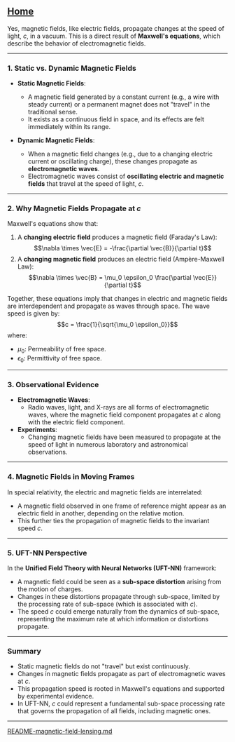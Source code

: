 [Home](https://t2m.io/VwvDcuw)
---

Yes, magnetic fields, like electric fields, propagate changes at the speed of light, $c$, in a vacuum. This is a direct result of **Maxwell's equations**, which describe the behavior of electromagnetic fields.

---

### **1. Static vs. Dynamic Magnetic Fields**
- **Static Magnetic Fields**:
  - A magnetic field generated by a constant current (e.g., a wire with steady current) or a permanent magnet does not "travel" in the traditional sense.
  - It exists as a continuous field in space, and its effects are felt immediately within its range.

- **Dynamic Magnetic Fields**:
  - When a magnetic field changes (e.g., due to a changing electric current or oscillating charge), these changes propagate as **electromagnetic waves**.
  - Electromagnetic waves consist of **oscillating electric and magnetic fields** that travel at the speed of light, $c$.

---

### **2. Why Magnetic Fields Propagate at $c$**
Maxwell's equations show that:
1. A **changing electric field** produces a magnetic field (Faraday's Law):
   $$\nabla \times \vec{E} = -\frac{\partial \vec{B}}{\partial t}$$
2. A **changing magnetic field** produces an electric field (Ampère-Maxwell Law):
   $$\nabla \times \vec{B} = \mu_0 \epsilon_0 \frac{\partial \vec{E}}{\partial t}$$

Together, these equations imply that changes in electric and magnetic fields are interdependent and propagate as waves through space. The wave speed is given by:
$$c = \frac{1}{\sqrt{\mu_0 \epsilon_0}}$$
where:
- $\mu_0$: Permeability of free space.
- $\epsilon_0$: Permittivity of free space.

---

### **3. Observational Evidence**
- **Electromagnetic Waves**:
  - Radio waves, light, and X-rays are all forms of electromagnetic waves, where the magnetic field component propagates at $c$ along with the electric field component.
- **Experiments**:
  - Changing magnetic fields have been measured to propagate at the speed of light in numerous laboratory and astronomical observations.

---

### **4. Magnetic Fields in Moving Frames**
In special relativity, the electric and magnetic fields are interrelated:
- A magnetic field observed in one frame of reference might appear as an electric field in another, depending on the relative motion.
- This further ties the propagation of magnetic fields to the invariant speed $c$.

---

### **5. UFT-NN Perspective**
In the **Unified Field Theory with Neural Networks (UFT-NN)** framework:
- A magnetic field could be seen as a **sub-space distortion** arising from the motion of charges.
- Changes in these distortions propagate through sub-space, limited by the processing rate of sub-space (which is associated with $c$).
- The speed $c$ could emerge naturally from the dynamics of sub-space, representing the maximum rate at which information or distortions propagate.

---

### **Summary**
- Static magnetic fields do not "travel" but exist continuously.
- Changes in magnetic fields propagate as part of electromagnetic waves at $c$.
- This propagation speed is rooted in Maxwell's equations and supported by experimental evidence.
- In UFT-NN, $c$ could represent a fundamental sub-space processing rate that governs the propagation of all fields, including magnetic ones.


---

[README-magnetic-field-lensing.md](https://t2m.io/z67Wqup)
